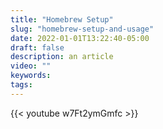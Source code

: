 ```yaml
---
title: "Homebrew Setup"
slug: "homebrew-setup-and-usage"
date: 2022-01-01T13:22:40-05:00
draft: false
description: an article
video: ""
keywords:
tags:
---
```


{{< youtube w7Ft2ymGmfc >}}